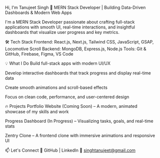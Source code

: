 Hi, I'm Tanujeet Singh
🚀 MERN Stack Developer | Building Data-Driven Dashboards & Modern Web Apps

I'm a MERN Stack Developer passionate about crafting full-stack applications with smooth UI, real-time interactions, and insightful dashboards that visualize user progress and key metrics.

🛠️ Tech Stack
Frontend: React.js, Next.js, Tailwind CSS, JavaScript, GSAP, Locomotive Scroll
Backend: MongoDB, Express.js, Node.js
Tools: Git & GitHub, Firebase, Figma, VS Code

💡 What I Do
Build full-stack apps with modern UI/UX

Develop interactive dashboards that track progress and display real-time data

Create smooth animations and scroll-based effects

Focus on clean code, performance, and user-centered design

🔥 Projects
Portfolio Website (Coming Soon) – A modern, animated showcase of my skills and work

Progress Dashboard (In Progress) – Visualizing tasks, goals, and real-time stats

Zentry Clone – A frontend clone with immersive animations and responsive UI

📫 Let's Connect
🔗 GitHub | LinkedIn
📧 singhtanujeet@gmail.com




